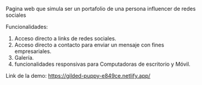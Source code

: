 Pagina web que simula ser un portafolio de una persona influencer de redes sociales

Funcionalidades:

1. Acceso directo a links de redes sociales.
2. Acceso directo a contacto para enviar un mensaje con fines empresariales.
3. Galería.
4. funcionalidades responsivas para Computadoras de escritorio y Móvil.

Link de la demo: https://gilded-puppy-e849ce.netlify.app/
